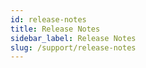 ```yaml
---
id: release-notes
title: Release Notes
sidebar_label: Release Notes
slug: /support/release-notes
---
```

